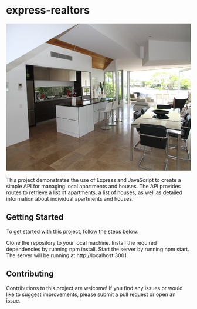 # express-realtors

<img src="images/pexels-photo-276554.jpeg" style="width: 700px; height: 400px;">

This project demonstrates the use of Express and JavaScript to create a simple API for managing local apartments and houses. The API provides routes to retrieve a list of apartments, a list of houses, as well as detailed information about individual apartments and houses.

## Getting Started
To get started with this project, follow the steps below:

Clone the repository to your local machine.
Install the required dependencies by running npm install.
Start the server by running npm start.
The server will be running at http://localhost:3001.

## Contributing
Contributions to this project are welcome! If you find any issues or would like to suggest improvements, please submit a pull request or open an issue.
